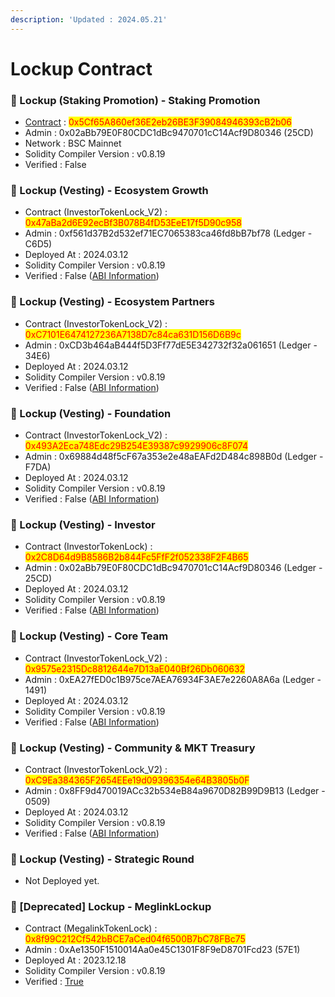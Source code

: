 ```yaml
---
description: 'Updated : 2024.05.21'
---
```


# Lockup Contract

### 📌 Lockup (Staking Promotion) - Staking Promotion

* [Contract](https://bscscan.com/address/0x5Cf65A860ef36E2eb26BE3F39084946393cB2b06)  : <mark style="color:red;">0x5Cf65A860ef36E2eb26BE3F39084946393cB2b06</mark>
* Admin : 0x02aBb79E0F80CDC1dBc9470701cC14Acf9D80346 (25CD)
* Network : BSC Mainnet
* Solidity Compiler Version : v0.8.19
* Verified : False&#x20;



### 📌 Lockup (Vesting) - Ecosystem Growth

* Contract (InvestorTokenLock\_V2) : <mark style="color:red;">0x47aBa2d6E92ecBf3B078B4fD53EeE17f5D90c958</mark>
* Admin : 0xf561d37B2d532ef71EC7065383ca46fd8bB7bf78 (Ledger - C6D5)
* Deployed At : 2024.03.12
* Solidity Compiler Version : v0.8.19
* Verified : False ([ABI Information](https://mantisco.atlassian.net/wiki/spaces/BLOCKCHAIN/pages/428376865/CV+Contract+ABI))



### 📌 Lockup (Vesting) - Ecosystem Partners

* Contract (InvestorTokenLock\_V2) : <mark style="color:red;">0xC7101E6474127236A7138D7c84ca631D156D6B9c</mark>
* Admin : 0xCD3b464aB444f5D3Ff77dE5E342732f32a061651 (Ledger - 34E6)
* Deployed At : 2024.03.12
* Solidity Compiler Version : v0.8.19
* Verified : False ([ABI Information](https://mantisco.atlassian.net/wiki/spaces/BLOCKCHAIN/pages/428376865/CV+Contract+ABI))



### 📌 Lockup (Vesting) - Foundation

* Contract (InvestorTokenLock\_V2) : <mark style="color:red;">0x493A2Eca748Edc29B254E39387c9929906c8F074</mark>
* Admin : 0x69884d48f5cF67a353e2e48aEAFd2D484c898B0d (Ledger - F7DA)
* Deployed At : 2024.03.12
* Solidity Compiler Version : v0.8.19
* Verified : False ([ABI Information](https://mantisco.atlassian.net/wiki/spaces/BLOCKCHAIN/pages/428376865/CV+Contract+ABI))



### 📌 Lockup (Vesting) - Investor

* Contract (InvestorTokenLock) : <mark style="color:red;">0x2C8D64d9B8586B2b844Fc5FfF2f052338F2F4B65</mark>
* Admin : 0x02aBb79E0F80CDC1dBc9470701cC14Acf9D80346 (Ledger - 25CD)
* Deployed At : 2024.03.12
* Solidity Compiler Version : v0.8.19
* Verified : False ([ABI Information](https://mantisco.atlassian.net/wiki/spaces/BLOCKCHAIN/pages/428376865/CV+Contract+ABI))



### 📌 Lockup (Vesting) - Core Team

* Contract (InvestorTokenLock\_V2) : <mark style="color:red;">0x9575e2315Dc8812644e7D13aE040Bf26Db060632</mark>
* Admin : 0xEA27fED0c1B975ce7AEA76934F3AE7e2260A8A6a (Ledger - 1491)
* Deployed At : 2024.03.12
* Solidity Compiler Version : v0.8.19
* Verified : False ([ABI Information](https://mantisco.atlassian.net/wiki/spaces/BLOCKCHAIN/pages/428376865/CV+Contract+ABI))



### 📌 Lockup (Vesting) - Community & MKT Treasury

* Contract (InvestorTokenLock\_V2) : <mark style="color:red;">0xC9Ea384365F2654EEe19d09396354e64B3805b0F</mark>
* Admin : 0x8FF9d470019ACc32b534eB84a9670D82B99D9B13 (Ledger - 0509)
* Deployed At : 2024.03.12
* Solidity Compiler Version : v0.8.19
* Verified : False ([ABI Information](https://mantisco.atlassian.net/wiki/spaces/BLOCKCHAIN/pages/428376865/CV+Contract+ABI))



### 📌 Lockup (Vesting) - Strategic Round

* Not Deployed yet.



### 📌 \[Deprecated] Lockup - MeglinkLockup

* Contract (MegalinkTokenLock) : <mark style="color:red;">0x8f99C212Cf542bBCE7aCed04f6500B7bC78FBc75</mark>
* Admin : 0xAe1350F1510014Aa0e45C1301F8F9eD8701Fcd23 (57E1)
* Deployed At : 2023.12.18
* Solidity Compiler Version : v0.8.19
* Verified : [True](https://bscscan.com/address/0x8f99C212Cf542bBCE7aCed04f6500B7bC78FBc75#code)




